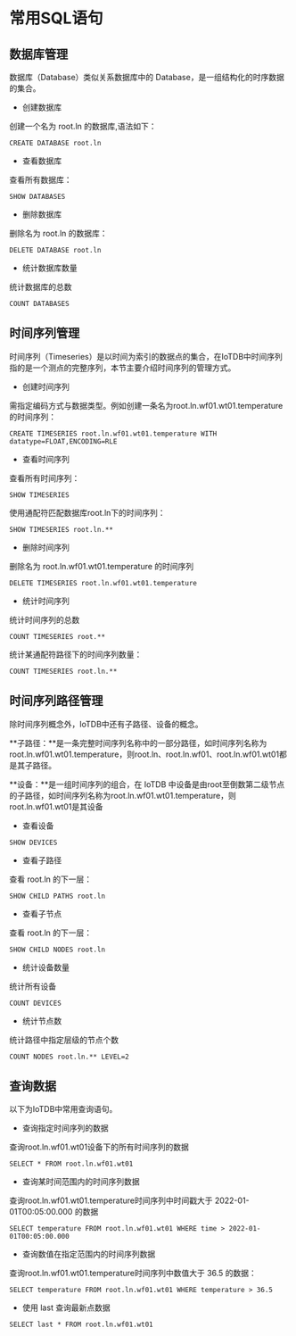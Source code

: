 <!--

    Licensed to the Apache Software Foundation (ASF) under one
    or more contributor license agreements.  See the NOTICE file
    distributed with this work for additional information
    regarding copyright ownership.  The ASF licenses this file
    to you under the Apache License, Version 2.0 (the
    "License"); you may not use this file except in compliance
    with the License.  You may obtain a copy of the License at
    
        http://www.apache.org/licenses/LICENSE-2.0
    
    Unless required by applicable law or agreed to in writing,
    software distributed under the License is distributed on an
    "AS IS" BASIS, WITHOUT WARRANTIES OR CONDITIONS OF ANY
    KIND, either express or implied.  See the License for the
    specific language governing permissions and limitations
    under the License.

-->

# 常用SQL语句

## 数据库管理

数据库（Database）类似关系数据库中的 Database，是一组结构化的时序数据的集合。

* 创建数据库

 创建一个名为 root.ln 的数据库,语法如下：
```
CREATE DATABASE root.ln
```
* 查看数据库
  

查看所有数据库：
```
SHOW DATABASES
```
* 删除数据库
  

删除名为 root.ln 的数据库：
```
DELETE DATABASE root.ln
```
* 统计数据库数量
  

统计数据库的总数
```
COUNT DATABASES
```
## 时间序列管理

时间序列（Timeseries）是以时间为索引的数据点的集合，在IoTDB中时间序列指的是一个测点的完整序列，本节主要介绍时间序列的管理方式。

* 创建时间序列

需指定编码方式与数据类型。例如创建一条名为root.ln.wf01.wt01.temperature的时间序列：
```
CREATE TIMESERIES root.ln.wf01.wt01.temperature WITH datatype=FLOAT,ENCODING=RLE
```
* 查看时间序列
  

查看所有时间序列：
```
SHOW TIMESERIES
```

使用通配符匹配数据库root.ln下的时间序列：

```
SHOW TIMESERIES root.ln.**
```
* 删除时间序列
  

删除名为 root.ln.wf01.wt01.temperature 的时间序列
```
DELETE TIMESERIES root.ln.wf01.wt01.temperature
```
* 统计时间序列
  

统计时间序列的总数
```
COUNT TIMESERIES root.**
```
统计某通配符路径下的时间序列数量：
```
COUNT TIMESERIES root.ln.**
```
## 时间序列路径管理

除时间序列概念外，IoTDB中还有子路径、设备的概念。

**子路径：**是一条完整时间序列名称中的一部分路径，如时间序列名称为root.ln.wf01.wt01.temperature，则root.ln、root.ln.wf01、root.ln.wf01.wt01都是其子路径。

**设备：**是一组时间序列的组合，在 IoTDB 中设备是由root至倒数第二级节点的子路径，如时间序列名称为root.ln.wf01.wt01.temperature，则root.ln.wf01.wt01是其设备

* 查看设备
```
SHOW DEVICES
```

* 查看子路径
  

查看 root.ln 的下一层：
```
SHOW CHILD PATHS root.ln
```
* 查看子节点
  

查看 root.ln 的下一层：
```
SHOW CHILD NODES root.ln
```
* 统计设备数量
  

统计所有设备
```
COUNT DEVICES
```
* 统计节点数
  

统计路径中指定层级的节点个数
```
COUNT NODES root.ln.** LEVEL=2
```
## 查询数据

以下为IoTDB中常用查询语句。

* 查询指定时间序列的数据

查询root.ln.wf01.wt01设备下的所有时间序列的数据

```
SELECT * FROM root.ln.wf01.wt01
```

* 查询某时间范围内的时间序列数据

查询root.ln.wf01.wt01.temperature时间序列中时间戳大于 2022-01-01T00:05:00.000 的数据

```
SELECT temperature FROM root.ln.wf01.wt01 WHERE time > 2022-01-01T00:05:00.000
```

* 查询数值在指定范围内的时间序列数据

查询root.ln.wf01.wt01.temperature时间序列中数值大于 36.5 的数据：

```
SELECT temperature FROM root.ln.wf01.wt01 WHERE temperature > 36.5
```

* 使用 last 查询最新点数据
```
SELECT last * FROM root.ln.wf01.wt01
```



